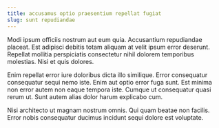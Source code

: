 ```yaml
---
title: accusamus optio praesentium repellat fugiat
slug: sunt repudiandae
---
```


Modi ipsum officiis nostrum aut eum quia. Accusantium repudiandae placeat. Est adipisci debitis totam aliquam at velit ipsum error deserunt. Repellat mollitia perspiciatis consectetur nihil dolorem temporibus molestias. Nisi et quis dolores.

Enim repellat error iure doloribus dicta illo similique. Error consequatur consequatur sequi nemo iste. Enim aut optio error fuga sunt. Est minima non error autem non eaque tempora iste. Cumque ut consequatur quasi rerum ut. Sunt autem alias dolor harum explicabo cum.

Nisi architecto ut magnam nostrum omnis. Qui quam beatae non facilis. Error nobis consequatur ducimus incidunt sequi dolore est voluptate.
